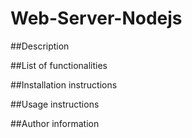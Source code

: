 # Web-Server-Nodejs

##Description

##List of functionalities

##Installation instructions

##Usage instructions

##Author information

